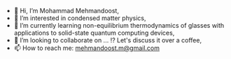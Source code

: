 - 👋 Hi, I’m Mohammad Mehmandoost,
- 👀 I’m interested in condensed matter physics,
- 🌱 I’m currently learning non-equilibrium thermodynamics of glasses with applications to solid-state quantum computing devices, 
- 💞 I’m looking to collaborate on ... !? Let's discuss it over a coffee,
- 📫 How to reach me: mehmandoost.m@gmail.com
